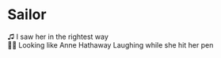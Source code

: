 # Sailor
♫ 
I saw her in the rightest way <br>
🎵🎶
Looking like Anne Hathaway
Laughing while she hit her pen <br>
<!-- And coughed, and coughed
And then, she came up to my knees
Begging, baby, would you please?
Do the things you said you'd do to me, to me !-->

